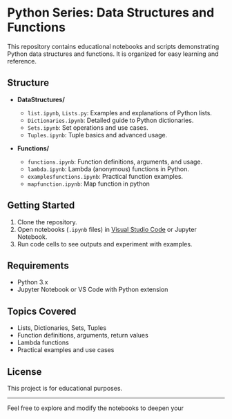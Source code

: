 # Python Series: Data Structures and Functions

This repository contains educational notebooks and scripts demonstrating Python data structures and functions. It is organized for easy learning and reference.

## Structure

- **DataStructures/**
  - `list.ipynb`, `Lists.py`: Examples and explanations of Python lists.
  - `Dictionaries.ipynb`: Detailed guide to Python dictionaries.
  - `Sets.ipynb`: Set operations and use cases.
  - `Tuples.ipynb`: Tuple basics and advanced usage.

- **Functions/**
  - `functions.ipynb`: Function definitions, arguments, and usage.
  - `lambda.ipynb`: Lambda (anonymous) functions in Python.
  - `examplesfunctions.ipynb`: Practical function examples.
  - `mapfunction.ipynb`: Map function in python

## Getting Started

1. Clone the repository.
2. Open notebooks (`.ipynb` files) in [Visual Studio Code](https://code.visualstudio.com/) or Jupyter Notebook.
3. Run code cells to see outputs and experiment with examples.

## Requirements

- Python 3.x
- Jupyter Notebook or VS Code with Python extension

## Topics Covered

- Lists, Dictionaries, Sets, Tuples
- Function definitions, arguments, return values
- Lambda functions
- Practical examples and use cases

## License

This project is for educational purposes.

---

Feel free to explore and modify the notebooks to deepen your

